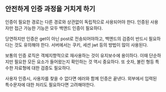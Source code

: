 ## 안전하게 인증 과정을 거치게 하기

인증이 필요한 경로는 다른 경로와 상관없이 독립적으로 사용되어야 한다.
인증된 사용자만 접근 가능한 기능은 모두 백앤드 인증이 필요하다.

당연하지만 인증은 get이 아닌 post로 전송되어야하고, 백앤드의 검증이 반드시 필요하다는 것도 유의해야 한다.
서버에서는 쿠키, 세션 jwt 등의 방법이 많이 사용된다.

보통의 인증 로직은 객체지향적으로 재사용하는 것이 유지보수에 용이하다.
이때 단순하지만 필요한 모든 요소가 들어왔는지 확인하는 것 역시 중요하다.
또 숫자, 불린 형등 특수한 자료형에 대한 검증도 필요하다.

사용자 인증시, 사용자를 찾을 수 없다면 에러와 함께 인증은 끝낸다.
외부에서 입력된 특수문자에 대한 처리도 필요하다면 고려해야한다.

